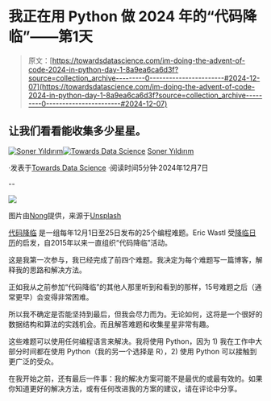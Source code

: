 # 我正在用 Python 做 2024 年的“代码降临”——第1天

> 原文：[https://towardsdatascience.com/im-doing-the-advent-of-code-2024-in-python-day-1-8a9ea6ca6d3f?source=collection_archive---------0-----------------------#2024-12-07](https://towardsdatascience.com/im-doing-the-advent-of-code-2024-in-python-day-1-8a9ea6ca6d3f?source=collection_archive---------0-----------------------#2024-12-07)

## 让我们看看能收集多少星星。

[](https://sonery.medium.com/?source=post_page---byline--8a9ea6ca6d3f--------------------------------)[![Soner Yıldırım](../Images/c589572e9d1ee176cd4f5a0008173f1b.png)](https://sonery.medium.com/?source=post_page---byline--8a9ea6ca6d3f--------------------------------)[](https://towardsdatascience.com/?source=post_page---byline--8a9ea6ca6d3f--------------------------------)[![Towards Data Science](../Images/a6ff2676ffcc0c7aad8aaf1d79379785.png)](https://towardsdatascience.com/?source=post_page---byline--8a9ea6ca6d3f--------------------------------) [Soner Yıldırım](https://sonery.medium.com/?source=post_page---byline--8a9ea6ca6d3f--------------------------------)

·发表于[Towards Data Science](https://towardsdatascience.com/?source=post_page---byline--8a9ea6ca6d3f--------------------------------) ·阅读时间5分钟·2024年12月7日

--

![](../Images/998bca6db37495758ae1adf1479a8497.png)

图片由[Nong](https://unsplash.com/@californong?utm_content=creditCopyText&utm_medium=referral&utm_source=unsplash)提供，来源于[Unsplash](https://unsplash.com/photos/white-and-brown-elephant-figurine-3XisDwg6jAE?utm_content=creditCopyText&utm_medium=referral&utm_source=unsplash)

[代码降临](https://adventofcode.com/) 是一组每年12月1日至25日发布的25个编程难题。Eric Wastl 受[降临日历](https://en.wikipedia.org/wiki/Advent_calendar)的启发，自2015年以来一直组织“代码降临”活动。

这是我第一次参与，我已经完成了前四个难题。我决定为每个难题写一篇博客，解释我的思路和解决方法。

正如我从之前参加“代码降临”的其他人那里听到和看到的那样，15号难题之后（通常更早）会变得非常困难。

所以我不确定是否能坚持到最后，但我会尽力而为。无论如何，这将是一个很好的数据结构和算法的实践机会。而且解答难题和收集星星非常有趣。

这些难题可以使用任何编程语言来解决。我将使用 Python，因为 1) 我在工作中大部分时间都在使用 Python（我的另一个选择是 R），2) 使用 Python 可以接触到更广泛的受众。

在我开始之前，还有最后一件事：我的解决方案可能不是最优的或最有效的。如果你知道更好的解决方法，或有任何改进我的方案的建议，请在评论中分享。
